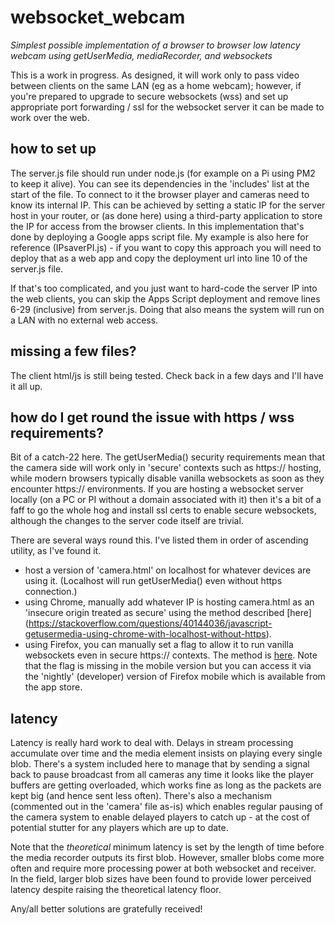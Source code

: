 
# websocket_webcam

*Simplest possible implementation of a browser to browser low latency webcam using getUserMedia, mediaRecorder, and websockets*

This is a work in progress. As designed, it will work only to pass video between clients on the same LAN (eg as a home webcam); however, if you're prepared to upgrade to secure websockets (wss) and set up appropriate port forwarding / ssl for the websocket server it can be made to work over the web.

## how to set up

The server.js file should run under node.js (for example on a Pi using PM2 to keep it alive). You can see its dependencies in the 'includes' list at the start of the file. To connect to it the browser player and cameras need to know its internal IP. This can be achieved by setting a static IP for the server host in your router, or (as done here) using a third-party application to store the IP for access from the browser clients. In this implementation that's done by deploying a Google apps script file. My example is also here for reference (IPsaverPI.js) - if you want to copy this approach you will need to deploy that as a web app and copy the deployment url into line 10 of the server.js file. 

If that's too complicated, and you just want to hard-code the server IP into the web clients, you can skip the Apps Script deployment and remove lines 6-29 (inclusive) from server.js. Doing that also means the system will run on a LAN with no external web access.

## missing a few files?

The client html/js is still being tested. Check back in a few days and I'll have it all up.

## how do I get round the issue with https / wss requirements?

Bit of a catch-22 here. The getUserMedia() security requirements mean that the camera side will work only in 'secure' contexts such as https:// hosting, while modern browsers typically disable vanilla websockets as soon as they encounter https:// environments. If you are hosting a websocket server locally (on a PC or PI without a domain associated with it) then it's a bit of a faff to go the whole hog and install ssl certs to enable secure websockets, although the changes to the server code itself are trivial. 

There are several ways round this. I've listed them in order of ascending utility, as I've found it.

* host a version of 'camera.html' on localhost for whatever devices are using it. (Localhost will run getUserMedia() even without https connection.)
* using Chrome, manually add whatever IP is hosting camera.html as an 'insecure origin treated as secure' using the method described [here] (https://stackoverflow.com/questions/40144036/javascript-getusermedia-using-chrome-with-localhost-without-https).
* using Firefox, you can manually set a flag to allow it to run vanilla websockets even in secure https:// contexts. The method is [here](https://www.damirscorner.com/blog/posts/20210528-AllowingInsecureWebsocketConnections.html). Note that the flag is missing in the mobile version but you can access it via the 'nightly' (developer) version of Firefox mobile which is available from the app store.

## latency

Latency is really hard work to deal with. Delays in stream processing accumulate over time and the media element insists on playing every single blob. There's a system included here to manage that by sending a signal back to pause broadcast from all cameras any time it looks like the player buffers are getting overloaded, which works fine as long as the packets are kept big (and hence sent less often). There's also a mechanism (commented out in the 'camera' file as-is) which enables regular pausing of the camera system to enable delayed players to catch up - at the cost of potential stutter for any players which are up to date.

Note that the *theoretical* minimum latency is set by the length of time before the media recorder outputs its first blob. However, smaller blobs come more often and require more processing power at both websocket and receiver. In the field, larger blob sizes have been found to provide lower perceived latency despite raising the theoretical latency floor. 

Any/all better solutions are gratefully received!
